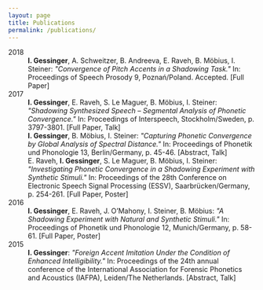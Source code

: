 ```yaml
---
layout: page
title: Publications
permalink: /publications/
---
```


<dl>
  <dt>2018</dt>	
  <dd><strong>I. Gessinger</strong>, A. Schweitzer, B. Andreeva, E. Raveh, B. Möbius, I. Steiner: <em>"Convergence of Pitch Accents in a Shadowing Task."</em> In: Proceedings of Speech Prosody 9, Poznań/Poland. Accepted. [Full Paper]</dd>

  <dt>2017</dt>	
    <dd><strong>I. Gessinger</strong>, E. Raveh, S. Le Maguer, B. Möbius, I. Steiner: <em>"Shadowing Synthesized Speech – Segmental Analysis of Phonetic Convergence."</em> In: Proceedings of Interspeech, Stockholm/Sweden, p. 3797-3801. [Full Paper, Talk]</dd>
    <dd><strong>I. Gessinger</strong>, B. Möbius, I. Steiner: <em>"Capturing Phonetic Convergence by Global Analysis of Spectral Distance."</em> In: Proceedings of Phonetik und Phonologie 13, Berlin/Germany, p. 45-46. [Abstract, Talk]</dd>
    <dd>E. Raveh, <strong>I. Gessinger</strong>, S. Le Maguer, B. Möbius, I. Steiner: <em>"Investigating Phonetic Convergence in a Shadowing Experiment with Synthetic Stimuli."</em> In: Proceedings of the 28th Conference on Electronic Speech Signal Processing (ESSV), Saarbrücken/Germany, p. 254-261. [Full Paper, Poster]</dd>

  <dt>2016</dt>	
    <dd><strong>I. Gessinger</strong>, E. Raveh, J. O’Mahony, I. Steiner, B. Möbius: <em>"A Shadowing Experiment with Natural and Synthetic Stimuli."</em> In: Proceedings of Phonetik und Phonologie 12, Munich/Germany, p. 58-61. [Full Paper, Poster]</dd>

  <dt>2015</dt>
    <dd><strong>I. Gessinger</strong>: <em>"Foreign Accent Imitation Under the Condition of Enhanced Intelligibility."</em> In: Proceedings of the 24th annual conference of the International Association for Forensic Phonetics and Acoustics (IAFPA), Leiden/The Netherlands. [Abstract, Talk]</dd>
</dl>

